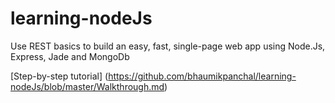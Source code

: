 # learning-nodeJs
Use REST basics to build an easy, fast, single-page web app using Node.Js, Express, Jade and MongoDb

[Step-by-step tutorial] (https://github.com/bhaumikpanchal/learning-nodeJs/blob/master/Walkthrough.md)
